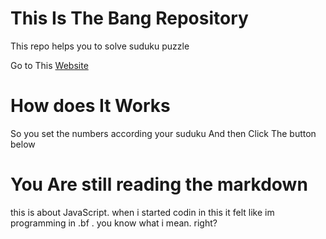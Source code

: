 # This Is The Bang Repository

This repo helps you to solve suduku puzzle

Go to This <a href="https://astro-jr.github.io/SS">Website</a>

# How does It Works

So you set the numbers according your suduku
And then Click The button below










































# You Are still reading the markdown

this is about JavaScript.
when i started codin in this it felt
like im programming in .bf . 
you know what i mean. right?
